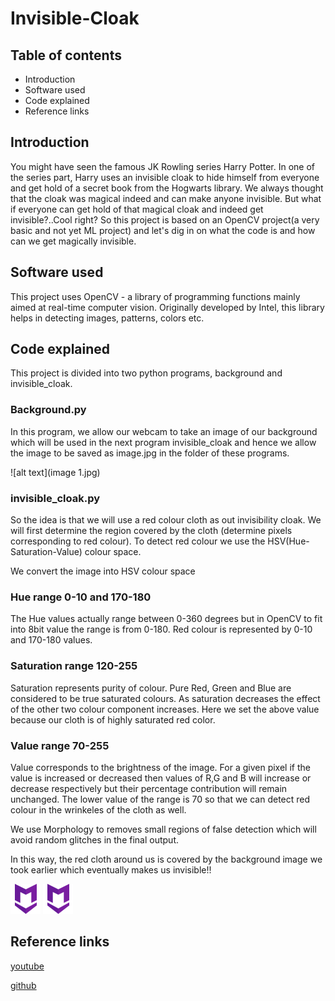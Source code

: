 # Invisible-Cloak

## Table of contents

* Introduction
* Software used
* Code explained
* Reference links

## Introduction

You might have seen the famous JK Rowling series Harry Potter. In one of the series part, Harry uses an invisible cloak to hide himself from everyone and get hold of a secret book from the Hogwarts library. We always thought that the cloak was magical indeed and can make anyone invisible. But what if everyone can get hold of that magical cloak and indeed get invisible?..Cool right? So this project is based on an OpenCV project(a very basic and not yet ML project) and let's dig in on what the code is and how can we get magically invisible.

## Software used

This project uses OpenCV - a library of programming functions mainly aimed at real-time computer vision. Originally developed by Intel, this library helps in detecting images, patterns, colors etc.

## Code explained

This project is divided into two python programs, background and invisible_cloak. 
### Background.py
In this program, we allow our webcam to take an image of our background which will be used in the next program invisible_cloak and hence we allow the image to be saved as image.jpg in the folder of these programs.

![alt text](image 1.jpg)
### invisible_cloak.py
So the idea is that we will use a red colour cloth as out invisibility cloak. We will first determine the region covered by the cloth (determine pixels corresponding to red colour). To detect red colour we use the HSV(Hue-Saturation-Value) colour space.

We convert the image into HSV colour space

### Hue range 0-10 and 170-180
The Hue values actually range between 0-360 degrees but in OpenCV to fit into 8bit value the range is from 0-180. Red colour is represented by 0-10 and 170-180 values.

### Saturation range	120-255
Saturation represents purity of colour. Pure Red, Green and Blue are considered to be true saturated colours. As saturation decreases the effect of the other two colour component increases. Here we set the above value because our cloth is of highly saturated red color.

### Value range	70-255
Value corresponds to the brightness of the image. For a given pixel if the value is increased or decreased then values of R,G and B will increase or decrease respectively but their percentage contribution will remain unchanged. The lower value of the range is 70 so that we can detect red colour in the wrinkeles of the cloth as well.

We use Morphology to removes small regions of false detection which will avoid random glitches in the final output.

In this way, the red cloth around us is covered by the background image we took earlier which eventually makes us invisible!!

![alt text](https://github.com/adam-p/markdown-here/raw/master/src/common/images/icon48.png)
![alt text](https://github.com/adam-p/markdown-here/raw/master/src/common/images/icon48.png)

## Reference links

[youtube](https://www.youtube.com/watch?v=AkY2TpvDGUo&t=2305s)

[github](https://github.com/kaustubh-sadekar/Invisibility_Cloak/blob/master/Tutorial.md)
